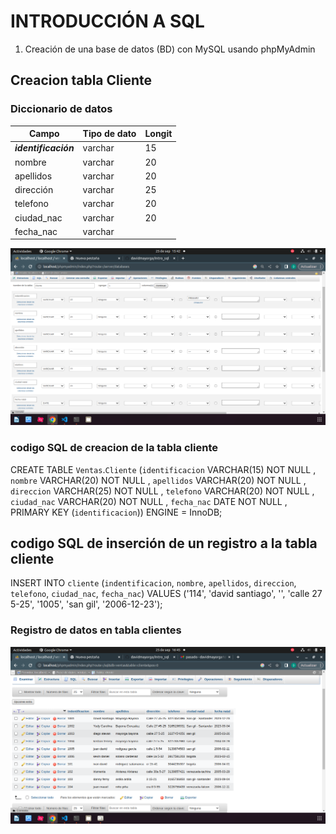 # INTRODUCCIÓN A SQL

1. Creación de una base de datos (BD) con MySQL usando phpMyAdmin

## Creacion tabla Cliente 
### Diccionario de datos
|Campo|Tipo de dato|Longit|
|-----|------------|------|
|***identificación***|varchar|15|
|nombre|varchar|20|
|apellidos|varchar|20|
|dirección|varchar|25|
|telefono|varchar|20|
|ciudad_nac|varchar|20|
|fecha_nac|varchar||

![Diccionario de datos](./IMG/diccionario.png "Diccionario de datos")

### codigo SQL de creacion de la tabla cliente 
CREATE TABLE `Ventas`.`Cliente` (`identificacion` VARCHAR(15) NOT NULL , `nombre` VARCHAR(20) NOT NULL , `apellidos` VARCHAR(20) NOT NULL , `direccion` VARCHAR(25) NOT NULL , `telefono` VARCHAR(20) NOT NULL , `ciudad_nac` VARCHAR(20) NOT NULL , `fecha_nac` DATE NOT NULL , PRIMARY KEY (`identificacion`)) ENGINE = InnoDB;



## codigo SQL de inserción de un registro a la tabla cliente
INSERT INTO `cliente` (`indentificacion`, `nombre`, `apellidos`, `direccion`, `telefono`, `ciudad_nac`, `fecha_nac`) VALUES ('114', 'david santiago', '', 'calle 27 5-25', '1005', 'san gil', '2006-12-23');

### Registro de datos en tabla clientes
![registro de datos](./IMG/registrosDatos.png)

